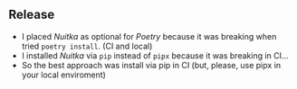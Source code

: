 ## Release

- I placed *Nuitka* as optional for *Poetry* because
  it was breaking when tried `poetry install`. (CI and local)
- I installed *Nuitka* via `pip` instead of `pipx` because
  it was breaking in CI...
- So the best approach was install via pip in CI
  (but, please, use pipx in your local enviroment)
